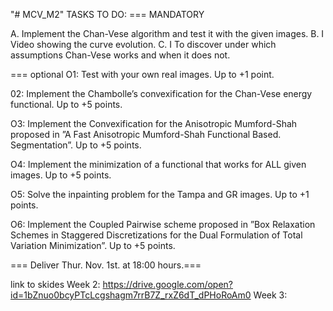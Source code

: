 "# MCV_M2" 
TASKS TO DO:
=== MANDATORY

A. Implement the Chan-Vese algorithm and test it with the given
images.
B. I Video showing the curve evolution.
C. I To discover under which assumptions Chan-Vese works and
when it does not.

=== optional
O1: Test with your own real images. Up to +1 point.

02: Implement the Chambolle’s convexification for the Chan-Vese
energy functional. Up to +5 points.

O3: Implement the Convexification for the Anisotropic
Mumford-Shah proposed in ”A Fast Anisotropic Mumford-Shah
Functional Based. Segmentation”. Up to +5 points.

O4: Implement the minimization of a functional that works for ALL
given images. Up to +5 points.

O5: Solve the inpainting problem for the Tampa and GR images.
Up to +1 points.

O6: Implement the Coupled Pairwise scheme proposed in ”Box
Relaxation Schemes in Staggered Discretizations for the Dual
Formulation of Total Variation Minimization”. Up to +5 points.


=== Deliver Thur. Nov. 1st. at 18:00 hours.===


link to skides
Week 2: https://drive.google.com/open?id=1bZnuo0bcyPTcLcgshagm7rrB7Z_rxZ6dT_dPHoRoAm0
Week 3:
